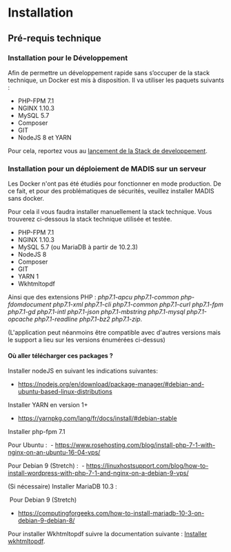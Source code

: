 Installation
============

## Pré-requis technique

### Installation pour le Développement
Afin de permettre un développement rapide sans s’occuper de la stack technique,
un Docker est mis à disposition. Il va utiliser les paquets suivants :

* PHP-FPM 7.1
* NGINX 1.10.3
* MySQL 5.7
* Composer
* GIT
* NodeJS 8 et YARN

Pour cela, reportez vous au [lancement de la Stack de developpement](../developpement/1-lancer-stack-developpement.md).

### Installation pour un déploiement de MADIS sur un serveur

Les Docker n'ont pas été étudiés pour fonctionner en mode production.
De ce fait, et pour des problématiques de sécurités, veuillez installer MADIS sans docker.


Pour cela il vous faudra installer manuellement la stack technique.
Vous trouverez ci-dessous la stack technique utilisée et testée.
-	PHP-FPM 7.1
-	NGINX 1.10.3
-	MySQL 5.7 (ou MariaDB à partir de 10.2.3)
-	NodeJS 8
-	Composer
-	GIT
-	YARN 1
-   Wkhtmltopdf

Ainsi que des extensions PHP : *php7.1-apcu php7.1-common php-fdomdocument php7.1-xml php7.1-cli php7.1-common php7.1-curl php7.1-fpm php7.1-gd php7.1-intl php7.1-json php7.1-mbstring php7.1-mysql php7.1-opcache php7.1-readline php7.1-bz2 php7.1-zip*.

(L'application peut néanmoins être compatible avec d'autres versions mais le support a lieu sur les versions énumérées ci-dessus)

#### Où aller télécharger ces packages ?


Installer nodeJS en suivant les indications suivantes:
- https://nodejs.org/en/download/package-manager/#debian-and-ubuntu-based-linux-distributions 

Installer YARN en version 1+
- https://yarnpkg.com/lang/fr/docs/install/#debian-stable

Installer php-fpm 7.1

   Pour Ubuntu :
​      - https://www.rosehosting.com/blog/install-php-7-1-with-nginx-on-an-ubuntu-16-04-vps/

   Pour Debian 9 (Stretch) :
​      - https://linuxhostsupport.com/blog/how-to-install-wordpress-with-php-7-1-and-nginx-on-a-debian-9-vps/

(Si nécessaire) Installer MariaDB 10.3 :

​	Pour Debian 9 (Stretch)

  - https://computingforgeeks.com/how-to-install-mariadb-10-3-on-debian-9-debian-8/

Pour installer Wkhtmltopdf suivre la documentation suivante : [Installer wkhtmltopdf](6-installer-wkhtmltopdf.md).
